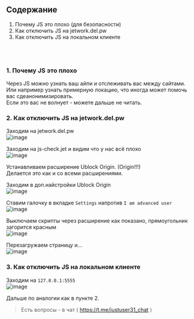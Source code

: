 ## Содержание
1. Почему JS это плохо (для безопасности)
2. Как отключить JS на jetwork.del.pw
3. Как отключить JS на локальном клиенте

<br>
<br>

### 1. Почему JS это плохо
Через JS можно узнать ваш айпи и отслеживать вас между сайтами. <br>
Или например узнать примерную локацию, что иногда может помочь вас сдеанонимизировать. <br>
Если это вас не волнует - можете дальше не читать. <br>

### 2. Как отключить JS на jetwork.del.pw
Заходим на jetwork.del.pw <br>
![image](https://github.com/Justuser3310/jetwork/assets/53183489/6ade4b4d-93b7-4538-a262-44bd8aafeb95)
<br>

Заходим на js-check.jet и видим что у нас всё плохо <br>
![image](https://github.com/Justuser3310/jetwork/assets/53183489/47bf4491-9804-40a3-a02a-b9550daf90f7)
<br>

Устанавливаем расширение Ublock Origin. (Origin!!!) <br>
Делается это как и со всеми расширениями.
<br>

Заходим в доп.найстройки Ublock Origin <br>
![image](https://github.com/Justuser3310/jetwork/assets/53183489/3984c49e-3ade-4c5a-a691-fd9152902924)
<br>


Ставим галочку в вкладке `Settings` напротив `I am advanced user` <br>
![image](https://github.com/Justuser3310/jetwork/assets/53183489/896ba926-109f-42a0-ac14-3352146771d7)
<br>

Выключаем скрипты через расширение как показано, прямоугольник загорится красным <br>
![image](https://github.com/Justuser3310/jetwork/assets/53183489/378303d0-b0a5-4917-84ee-28eec5b52cbf)
<br>

Перезагружаем страницу и... <br>
![image](https://github.com/Justuser3310/jetwork/assets/53183489/878c3b22-5ca8-4ae4-87a3-dfb714e16c14)



### 3. Как отключить JS на локальном клиенте
Заходим на `127.0.0.1:5555` <br>
![image](https://github.com/Justuser3310/jetwork/assets/53183489/13f107f9-6753-4278-bc07-d7c8206cc981)
<br>

Дальше по аналогии как в пункте 2.
> Есть вопросы - в чат ( https://t.me/justuser31_chat )


